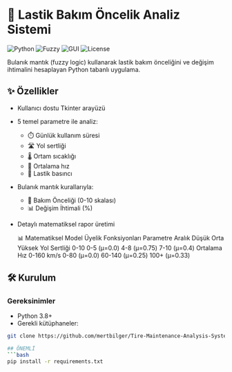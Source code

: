 # 🚗 Lastik Bakım Öncelik Analiz Sistemi

![Python](https://img.shields.io/badge/Python-3.8+-blue)
![Fuzzy](https://img.shields.io/badge/Fuzzy%20Logic-scikit--fuzzy-green)
![GUI](https://img.shields.io/badge/GUI-Tkinter-orange)
![License](https://img.shields.io/badge/License-MIT-yellow)

Bulanık mantık (fuzzy logic) kullanarak lastik bakım önceliğini ve değişim ihtimalini hesaplayan Python tabanlı uygulama.


## ✨ Özellikler

- Kullanıcı dostu Tkinter arayüzü
- 5 temel parametre ile analiz:
  - ⏱️ Günlük kullanım süresi
  - 🛣️ Yol sertliği 
  - 🌡️ Ortam sıcaklığı
  - 🚗 Ortalama hız
  - 💨 Lastik basıncı
- Bulanık mantık kurallarıyla:
  - 🔢 Bakım Önceliği (0-10 skalası)
  - 📊 Değişim İhtimali (%)
- Detaylı matematiksel rapor üretimi

  📊 Matematiksel Model
Üyelik Fonksiyonları
Parametre	Aralık	Düşük	Orta	Yüksek
Yol Sertliği	0-10	0-5 (μ=0.0)	4-8 (μ=0.75)	7-10 (μ=0.4)
Ortalama Hız	0-160 km/s	0-80 (μ=0.0)	60-140 (μ=0.25)	100+ (μ=0.33)


## 🛠️ Kurulum

### Gereksinimler
- Python 3.8+
- Gerekli kütüphaneler:
```bash
git clone https://github.com/mertbilger/Tire-Maintenance-Analysis-System.git

## ÖNEMLİ
```bash
pip install -r requirements.txt
